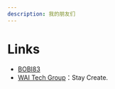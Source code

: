 ```yaml
---
description: 我的朋友们
---
```


# Links

* [BOBI83](https://bobi.site/)
* [WAI Tech Group](http://waitech.top)：Stay Create.



